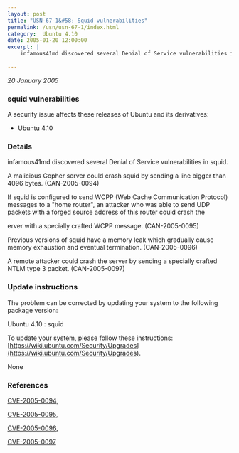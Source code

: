 ```yaml
---
layout: post
title: "USN-67-1&#58; Squid vulnerabilities"
permalink: /usn/usn-67-1/index.html
category:  Ubuntu 4.10
date: 2005-01-20 12:00:00
excerpt: |
    infamous41md discovered several Denial of Service vulnerabilities in squid.
    
--- 
```

 
 

*20 January 2005*

### squid vulnerabilities

A security issue affects these releases of Ubuntu and its derivatives:

* Ubuntu 4.10

### Details

infamous41md discovered several Denial of Service vulnerabilities in squid.

A malicious Gopher server could crash squid by sending a line bigger than 4096 bytes. (CAN-2005-0094)

If squid is configured to send WCPP (Web Cache Communication Protocol) messages to a &quot;home router&quot;, an attacker who was able to send UDP packets with a forged source address of this router could crash the

erver with a specially crafted WCPP message. (CAN-2005-0095)

Previous versions of squid have a memory leak which gradually cause memory exhaustion and eventual termination. (CAN-2005-0096)

A remote attacker could crash the server by sending a specially crafted NTLM type 3 packet. (CAN-2005-0097)

### Update instructions

The problem can be corrected by updating your system to the following package version:

Ubuntu 4.10
 : squid 

To update your system, please follow these instructions: [https://wiki.ubuntu.com/Security/Upgrades](https://wiki.ubuntu.com/Security/Upgrades).

None

### References

 
 [CVE-2005-0094](http://people.ubuntu.com/~ubuntu-security/cve/CVE-2005-0094), 

 [CVE-2005-0095](http://people.ubuntu.com/~ubuntu-security/cve/CVE-2005-0095), 

 [CVE-2005-0096](http://people.ubuntu.com/~ubuntu-security/cve/CVE-2005-0096), 

 [CVE-2005-0097](http://people.ubuntu.com/~ubuntu-security/cve/CVE-2005-0097)
 

